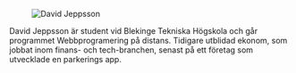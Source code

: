 <div class="author-byline">
<figure class="figure left">
<img src="image/david.jpg?width=80&height=80&crop-to-fit&area=10,10,10,5" class="bild-byline" alt="David Jeppsson">

</figure>

<p>David Jeppsson är student vid Blekinge Tekniska Högskola och går programmet Webbprogramering på distans. Tidigare utblidad ekonom, som jobbat inom finans- och tech-branchen, senast på ett företag som utvecklade en parkerings app.<p>
</div>
